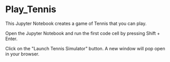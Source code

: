 # Play_Tennis

This Jupyter Notebook creates a game of Tennis that you can play.  

Open the Jupyter Notebook []()and run the first code cell by pressing Shift + Enter.

Click on the "Launch Tennis Simulator" button.  A new window will pop open in your browser.
